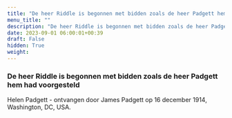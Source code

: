 ```yaml
---
title: "De heer Riddle is begonnen met bidden zoals de heer Padgett hem had voorgesteld"
menu_title: ""
description: "De heer Riddle is begonnen met bidden zoals de heer Padgett hem had voorgesteld"
date: 2023-09-01 06:00:01+00:39
draft: False
hidden: True
weight:
---
```

### De heer Riddle is begonnen met bidden zoals de heer Padgett hem had voorgesteld

Helen Padgett - ontvangen door James Padgett op 16 december 1914, Washington, DC, USA.
